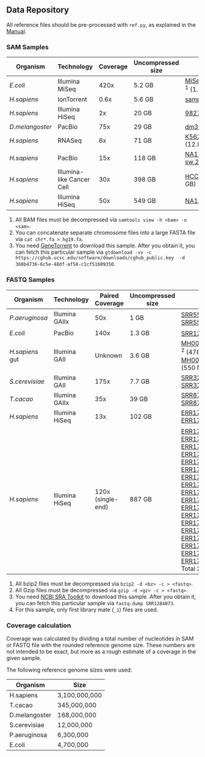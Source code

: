 ## Data Repository

All reference files should be pre-processed with `ref.py`, as explained in the [Manual](README).

### SAM Samples

| Organism | Technology | Coverage | Uncompressed<br>size | Link | Reference |
|----------|------------|----------|----------------------|------|-----------|
| *E.coli* | Illumina MiSeq | 420x | 5.2 GB | [MiSeq_Ecoli_DH10B_110721_PF](ftp://webdata:webdata@ussd-ftp.illumina.com/Data/SequencingRuns/DH10B/MiSeq_Ecoli_DH10B_110721_PF.bam)<sup> 1</sup> (1.3 GB) | [CP000948](http://www.ebi.ac.uk/ena/data/view/CP000948&display=fasta) |
| *H.sapiens* | IonTorrent | 0.6x | 5.6 GB | [sample-2-10_sorted](ftp://ftp.sra.ebi.ac.uk/vol1/ERA229/ERA229587/bam/sample-2-10_sorted.bam) (1.4 GB) | [Homo_sapiens_assembly19](http://www.broadinstitute.org/ftp/pub/seq/references/Homo_sapiens_assembly19.fasta) |
| *H.sapiens* | Illumina HiSeq | 2x | 20 GB | [9827_2#49](ftp://ftp.sra.ebi.ac.uk/vol1/ERA242/ERA242167/bam/9827_2%2349.bam) (6.1 GB) | [hs37d5](ftp://ftp.1000genomes.ebi.ac.uk/vol1/ftp/technical/reference/phase2_reference_assembly_sequence/hs37d5.fa.gz) |
| *D.melangoster* | PacBio | 75x | 29 GB | [dm3PacBio](http://bergmanlab.ls.manchester.ac.uk/data/tracks/dm3/dm3PacBio.bam) (12 GB) | [dm3](http://hgdownload.soe.ucsc.edu/goldenPath/dm3/bigZips/chromFa.tar.gz) |
| *H.sapiens* | RNASeq | 6x | 71 GB | [K562_cytosol_LID8465_TopHat_v](http://www.ebi.ac.uk/arrayexpress/files/E-MTAB-1728/K562_cytosol_LID8465_TopHat_v2.bam) (12.8 GB) | [hg19](http://hgdownload.cse.ucsc.edu/goldenpath/hg19/bigZips/chromFa.tar.gz)<sup> 2</sup> |
| *H.sapiens* | PacBio | 15x | 118 GB | [NA12878.pacbio.bwa-sw.20140202](ftp://ftp.1000genomes.ebi.ac.uk/vol1/ftp/technical/working/20131209_na12878_pacbio/si/NA12878.pacbio.bwa-sw.20140202.bam) (53.8 GB) | [hs37d5](ftp://ftp.1000genomes.ebi.ac.uk/vol1/ftp/technical/reference/phase2_reference_assembly_sequence/hs37d5.fa.gz) |
| *H.sapiens* | Illumina-like Cancer Cell | 30x | 398 GB | [HCC1954.mix1.n80t20](https://cghub.ucsc.edu/cghub/metadata/analysisAttributes?analysis_id=360b4736-6c5e-48df-af58-c1cf51609350)<sup> 3</sup> (122.5 GB) | [Homo_sapiens_assembly19](http://www.broadinstitute.org/ftp/pub/seq/references/Homo_sapiens_assembly19.fasta) |
| *H.sapiens* | Illumina HiSeq | 50x | 549 GB | [NA12878_S1](ftp://ftp.sra.ebi.ac.uk/vol1/ERA172/ERA172924/bam/NA12878_S1.bam) (113.3 GB) | [hg19](http://hgdownload.cse.ucsc.edu/goldenpath/hg19/bigZips/chromFa.tar.gz) |

1. All BAM files must be decompressed via `samtools view -h <bam> -o <sam>`.
2. You can concatenate separate chromosome files into a large FASTA file via `cat chr*.fa > hg19.fa`.
3. You need [GeneTorrent](https://cghub.ucsc.edu/software/downloads.html) to download this sample. After you obtain it, you can fetch this particular sample via `gtdownload -vv -c https://cghub.ucsc.edu/software/downloads/cghub_public.key  -d 360b4736-6c5e-48df-af58-c1cf51609350`.

### FASTQ Samples

| Organism | Technology | Paired Coverage | Uncompressed size | Link | Reference |
|-----|------|-------|-------|--------|------|
| *P.aeruginosa* | Illumina GAIIx | 50x | 1 GB | [SRR554369_1](ftp://ftp.ddbj.nig.ac.jp/ddbj_database/dra/fastq/SRA058/SRA058002/SRX181937/SRR554369_1.fastq.bz2)<sup> 1</sup> (119 MB) <br> [SRR554369_2](ftp://ftp.ddbj.nig.ac.jp/ddbj_database/dra/fastq/SRA058/SRA058002/SRX181937/SRR554369_2.fastq.bz2) (120 MB) | [NC_002516.2](http://www.ncbi.nlm.nih.gov/nuccore/110645304?report=fasta) |
| *E.coli* | PacBio | 140x | 1.3 GB | [SRR1284073](ftp://ftp.ddbj.nig.ac.jp/ddbj_database/dra/sralite/ByExp/litesra/SRX/SRX533/SRX533603)<sup> 3</sup> (2.2 GB) | [Arabidopsis](http://datasets.pacb.com.s3.amazonaws.com/2014/Arabidopsis/reads/polished_assembly.fasta) |
| *H.sapiens* gut | Illumina GAII | Unknown | 3.6 GB | [MH0001_081026_clean.1](http://public.genomics.org.cn/BGI/gutmeta/High_quality_reads/MH0001/081026/MH0001_081026_clean.1.fq.gz)<sup> 2</sup> (478 MB) <br> [MH0001_081026_clean.2](http://public.genomics.org.cn/BGI/gutmeta/High_quality_reads/MH0001/081026/MH0001_081026_clean.2.fq.gz) (550 MB) | [hg19](http://hgdownload.cse.ucsc.edu/goldenpath/hg19/bigZips/chromFa.tar.gz) |
| *S.cerevisiae* | Illumina GAII | 175x | 7.7 GB | [SRR327342_1](ftp://ftp.ddbj.nig.ac.jp/ddbj_database/dra/fastq/SRA043/SRA043851/SRX089128/SRR327342_1.fastq.bz2) (792 MB) <br> [SRR327342_2](ftp://ftp.ddbj.nig.ac.jp/ddbj_database/dra/fastq/SRA043/SRA043851/SRX089128/SRR327342_2.fastq.bz2) (947 MB) | [ACFL01000033](http://www.ebi.ac.uk/ena/data/view/ACFL01000033&display=fasta) |
| *T.cacao* | Illumina GAIIx | 35x | 39 GB | [SRR870667_1](ftp://ftp.ddbj.nig.ac.jp/ddbj_database/dra/fastq/SRA082/SRA082615/SRX288435/SRR870667_1.fastq.bz2) (5.2 GB) <br> [SRR870667_2](ftp://ftp.ddbj.nig.ac.jp/ddbj_database/dra/fastq/SRA082/SRA082615/SRX288435/SRR870667_2.fastq.bz2) (4.0 GB) | [Cacao](http://arthropods.eugenes.org/genes2/cacao/genes/genome/cacao11allasm_repmask_nomito.fa.gz) |
| *H.sapiens* | Illumina HiSeq | 13x | 102 GB | [ERR174310_1](ftp://ftp.sra.ebi.ac.uk/vol1/fastq/ERR174/ERR174310/ERR174310_1.fastq.gz) (17.3 GB) <br> [ERR174310_2](ftp://ftp.sra.ebi.ac.uk/vol1/fastq/ERR174/ERR174310/ERR174310_2.fastq.gz) (16.8) |  [hg19](http://hgdownload.cse.ucsc.edu/goldenpath/hg19/bigZips/chromFa.tar.gz) |
| *H.sapiens* | Illumina HiSeq | 120x (single-end) | 887 GB |  [ERR174324](ftp://ftp.sra.ebi.ac.uk/vol1/fastq/ERR174/ERR174324/ERR174324_1.fastq.gz) <sup>(4)</sup> (17.5 GB) <br> [ERR174325](ftp://ftp.sra.ebi.ac.uk/vol1/fastq/ERR174/ERR174325/ERR174325_1.fastq.gz)  (16.7 GB) <br> [ERR174326](ftp://ftp.sra.ebi.ac.uk/vol1/fastq/ERR174/ERR174326/ERR174326_1.fastq.gz)  (16.3 GB) <br> [ERR174327](ftp://ftp.sra.ebi.ac.uk/vol1/fastq/ERR174/ERR174327/ERR174327_1.fastq.gz)  (16.3 GB) <br> [ERR174328](ftp://ftp.sra.ebi.ac.uk/vol1/fastq/ERR174/ERR174328/ERR174328_1.fastq.gz)  (16.3 GB) <br> [ERR174329](ftp://ftp.sra.ebi.ac.uk/vol1/fastq/ERR174/ERR174329/ERR174329_1.fastq.gz)  (16.3 GB) <br> [ERR174330](ftp://ftp.sra.ebi.ac.uk/vol1/fastq/ERR174/ERR174330/ERR174330_1.fastq.gz)  (16.1 GB) <br> [ERR174331](ftp://ftp.sra.ebi.ac.uk/vol1/fastq/ERR174/ERR174331/ERR174331_1.fastq.gz)  (17.3 GB) <br> [ERR174332](ftp://ftp.sra.ebi.ac.uk/vol1/fastq/ERR174/ERR174332/ERR174332_1.fastq.gz)  (15.7 GB) <br> [ERR174333](ftp://ftp.sra.ebi.ac.uk/vol1/fastq/ERR174/ERR174333/ERR174333_1.fastq.gz)  (15.4 GB) <br> [ERR174334](ftp://ftp.sra.ebi.ac.uk/vol1/fastq/ERR174/ERR174334/ERR174334_1.fastq.gz)  (15.6 GB) <br> [ERR174335](ftp://ftp.sra.ebi.ac.uk/vol1/fastq/ERR174/ERR174335/ERR174335_1.fastq.gz)  (15.6 GB) <br> [ERR174336](ftp://ftp.sra.ebi.ac.uk/vol1/fastq/ERR174/ERR174336/ERR174336_1.fastq.gz)  (15.9 GB) <br> [ERR174337](ftp://ftp.sra.ebi.ac.uk/vol1/fastq/ERR174/ERR174337/ERR174337_1.fastq.gz)  (16.0 GB) <br>  [ERR174338](ftp://ftp.sra.ebi.ac.uk/vol1/fastq/ERR174/ERR174338/ERR174338_1.fastq.gz)  (16.0 GB) <br> [ERR174339](ftp://ftp.sra.ebi.ac.uk/vol1/fastq/ERR174/ERR174339/ERR174339_1.fastq.gz)  (15.6 GB) <br> [ERR174340](ftp://ftp.sra.ebi.ac.uk/vol1/fastq/ERR174/ERR174340/ERR174340_1.fastq.gz)  (11.2 GB) <br> [ERR174341](ftp://ftp.sra.ebi.ac.uk/vol1/fastq/ERR174/ERR174341/ERR174341_1.fastq.gz)  (14.8 GB) <br> Total 284.6 GB | [hg19](http://hgdownload.cse.ucsc.edu/goldenpath/hg19/bigZips/chromFa.tar.gz) |

1. All bzip2 files must be decompressed via `bzip2 -d <bz> -c > <fastq>`.
2. All Gzip files must be decompressed via `gzip -d <gz> -c > <fastq>`.
3. You need [NCBI SRA Toolkit](http://www.ncbi.nlm.nih.gov/Traces/sra/sra.cgi?view=software) to download this sample. After you obtain it, you can fetch this particular sample via `fastq-dump SRR1284073`.
4. For this sample, only first library mate (`_1`) files are used.

### Coverage calculation

Coverage was calculated by dividing a total number of nucleotides in SAM or FASTQ file with the rounded 
reference genome size. These numbers are not intended to be exact, but more as a rough estimate of a coverage 
in the given sample.

The following reference genome sizes were used:

| Organism | Size |
|-----|------|
| H.sapiens | 3,100,000,000 |
| T.cacao |	345,000,000 |
| D.melangoster	|	168,000,000 |
| S.cerevisiae |	12,000,000 |
| P.aeruginosa | 6,300,000	|
| E.coli | 4,700,000	|
